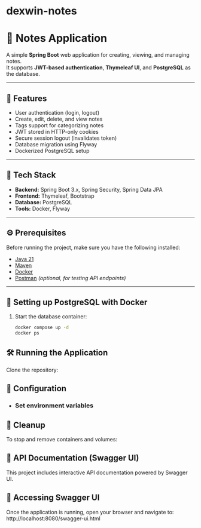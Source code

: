 # dexwin-notes
# 📝 Notes Application

A simple **Spring Boot** web application for creating, viewing, and managing notes.  
It supports **JWT-based authentication**, **Thymeleaf UI**, and **PostgreSQL** as the database.

---

## 🚀 Features
- User authentication (login, logout)
- Create, edit, delete, and view notes
- Tags support for categorizing notes
- JWT stored in HTTP-only cookies
- Secure session logout (invalidates token)
- Database migration using Flyway
- Dockerized PostgreSQL setup

---

## 🧰 Tech Stack
- **Backend:** Spring Boot 3.x, Spring Security, Spring Data JPA
- **Frontend:** Thymeleaf, Bootstrap
- **Database:** PostgreSQL
- **Tools:** Docker, Flyway

---

## ⚙️ Prerequisites
Before running the project, make sure you have the following installed:

- [Java 21](https://adoptium.net/)
- [Maven](https://maven.apache.org/)
- [Docker](https://www.docker.com/)
- [Postman](https://www.postman.com/) *(optional, for testing API endpoints)*

---

## 🐳 Setting up PostgreSQL with Docker

1. Start the database container:
   ```bash
   docker compose up -d
   docker ps

## 🛠️ Running the Application
Clone the repository:

## 🧩 Configuration
- ### Set environment variables

## 🧹 Cleanup
To stop and remove containers and volumes:

## 🧭 API Documentation (Swagger UI)
This project includes interactive API documentation powered by Swagger UI.

## 🔹 Accessing Swagger UI
Once the application is running, open your browser and navigate to:
http://localhost:8080/swagger-ui.html